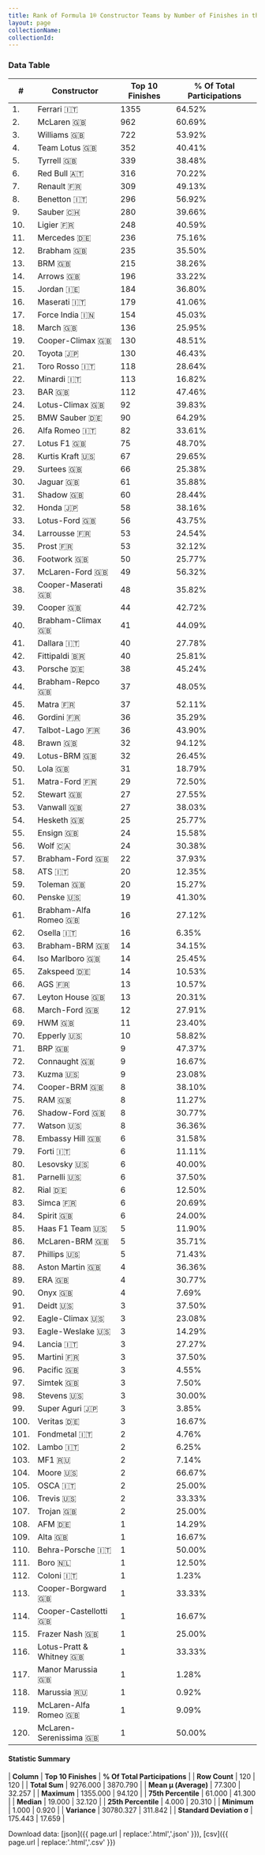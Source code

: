 ```yaml
---
title: Rank of Formula 1® Constructor Teams by Number of Finishes in the Top 10
layout: page
collectionName: 
collectionId: 
---
```




<canvas id="chart" width="400" height="180"></canvas>
<script>
var data = {
    "datasets": [
        {
            "backgroundColor": [
                "EB212E",
                "FCA13B",
                "EAE4ED",
                "09630C",
                "274B72",
                "121D32",
                "FDE139",
                "73C2FB",
                "0736A5",
                "0F5DBB",
                "18A19B",
                "243F73",
                "144D44",
                "FFA500",
                "FFFF01",
                "C0BEC3",
                "F6AFC1",
                "E53524",
                "273027",
                "D70028",
                "2039C3",
                "1B1D1D",
                "FFFFFF",
                "025839",
                "20359D",
                "B21827",
                "F6CA46",
                "D33949",
                "888888",
                "095921",
                "FA9B27",
                "FFFFFF",
                "025839",
                "888888",
                "0D1773",
                "888888",
                "AAAAAA",
                "1A2446",
                "273027",
                "243F73",
                "888888",
                "888888",
                "DDDDDD",
                "243F73",
                "888888",
                "888888",
                "888888",
                "E2F833",
                "457439",
                "888888",
                "3FB2B3",
                "FFFFFF",
                "336667",
                "FFFFFF",
                "888888",
                "A3805E",
                "07316F",
                "888888",
                "888888",
                "2077C9",
                "888888",
                "888888",
                "888888",
                "888888",
                "888888",
                "888888",
                "888888",
                "888888",
                "888888",
                "DBC75F",
                "888888",
                "888888",
                "C4333B",
                "888888",
                "888888",
                "888888",
                "FC8881",
                "888888",
                "888888",
                "888888",
                "888888",
                "888888",
                "888888",
                "888888",
                "CF0F18",
                "888888",
                "888888",
                "888888",
                "888888",
                "888888",
                "888888",
                "888888",
                "1A284B",
                "888888",
                "888888",
                "888888",
                "888888",
                "888888",
                "E30010",
                "888888",
                "888888",
                "888888",
                "343434",
                "888888",
                "888888",
                "888888",
                "888888",
                "888888",
                "888888",
                "888888",
                "888888",
                "888888",
                "888888",
                "888888",
                "888888",
                "888888",
                "5E0A16",
                "5E0A16",
                "888888",
                "888888"
            ],
            "borderColor": [
                "16191A",
                "0D1D20",
                "082957",
                "444444",
                "444444",
                "FDCC2F",
                "424B52",
                "444444",
                "A17A5D",
                "444444",
                "D7D7D5",
                "444444",
                "444444",
                "444444",
                "444444",
                "444444",
                "C81625",
                "444444",
                "444444",
                "444444",
                "FC181D",
                "444444",
                "444444",
                "444444",
                "444444",
                "444444",
                "444444",
                "444444",
                "444444",
                "444444",
                "444444",
                "444444",
                "444444",
                "444444",
                "444444",
                "444444",
                "444444",
                "444444",
                "444444",
                "444444",
                "444444",
                "444444",
                "444444",
                "444444",
                "444444",
                "444444",
                "444444",
                "444444",
                "444444",
                "444444",
                "444444",
                "444444",
                "444444",
                "444444",
                "444444",
                "444444",
                "444444",
                "444444",
                "444444",
                "444444",
                "444444",
                "444444",
                "444444",
                "444444",
                "444444",
                "444444",
                "444444",
                "444444",
                "444444",
                "444444",
                "444444",
                "444444",
                "444444",
                "444444",
                "444444",
                "444444",
                "444444",
                "444444",
                "444444",
                "444444",
                "444444",
                "444444",
                "444444",
                "444444",
                "4D4E52",
                "444444",
                "444444",
                "444444",
                "444444",
                "444444",
                "444444",
                "444444",
                "444444",
                "444444",
                "444444",
                "444444",
                "444444",
                "444444",
                "444444",
                "444444",
                "444444",
                "444444",
                "444444",
                "444444",
                "444444",
                "444444",
                "444444",
                "444444",
                "444444",
                "444444",
                "444444",
                "444444",
                "444444",
                "444444",
                "444444",
                "444444",
                "444444",
                "444444",
                "444444",
                "444444"
            ],
            "borderWidth": 1,
            "data": [
                1355.0,
                962.0,
                722.0,
                352.0,
                339.0,
                316.0,
                309.0,
                296.0,
                280.0,
                248.0,
                236.0,
                235.0,
                215.0,
                196.0,
                184.0,
                179.0,
                154.0,
                136.0,
                130.0,
                130.0,
                118.0,
                113.0,
                112.0,
                92.0,
                90.0,
                82.0,
                75.0,
                67.0,
                66.0,
                61.0,
                60.0,
                58.0,
                56.0,
                53.0,
                53.0,
                50.0,
                49.0,
                48.0,
                44.0,
                41.0,
                40.0,
                40.0,
                38.0,
                37.0,
                37.0,
                36.0,
                36.0,
                32.0,
                32.0,
                31.0,
                29.0,
                27.0,
                27.0,
                25.0,
                24.0,
                24.0,
                22.0,
                20.0,
                20.0,
                19.0,
                16.0,
                16.0,
                14.0,
                14.0,
                14.0,
                13.0,
                13.0,
                12.0,
                11.0,
                10.0,
                9.0,
                9.0,
                9.0,
                8.0,
                8.0,
                8.0,
                8.0,
                6.0,
                6.0,
                6.0,
                6.0,
                6.0,
                6.0,
                6.0,
                5.0,
                5.0,
                5.0,
                4.0,
                4.0,
                4.0,
                3.0,
                3.0,
                3.0,
                3.0,
                3.0,
                3.0,
                3.0,
                3.0,
                3.0,
                3.0,
                2.0,
                2.0,
                2.0,
                2.0,
                2.0,
                2.0,
                2.0,
                1.0,
                1.0,
                1.0,
                1.0,
                1.0,
                1.0,
                1.0,
                1.0,
                1.0,
                1.0,
                1.0,
                1.0,
                1.0
            ],
            "label": "Top 10 Finishes"
        }
    ],
    "labels": [
        "Ferrari",
        "McLaren",
        "Williams",
        "Team Lotus",
        "Tyrrell",
        "Red Bull",
        "Renault",
        "Benetton",
        "Sauber",
        "Ligier",
        "Mercedes",
        "Brabham",
        "BRM",
        "Arrows",
        "Jordan",
        "Maserati",
        "Force India",
        "March",
        "Cooper-Climax",
        "Toyota",
        "Toro Rosso",
        "Minardi",
        "BAR",
        "Lotus-Climax",
        "BMW Sauber",
        "Alfa Romeo",
        "Lotus F1",
        "Kurtis Kraft",
        "Surtees",
        "Jaguar",
        "Shadow",
        "Honda",
        "Lotus-Ford",
        "Larrousse",
        "Prost",
        "Footwork",
        "McLaren-Ford",
        "Cooper-Maserati",
        "Cooper",
        "Brabham-Climax",
        "Dallara",
        "Fittipaldi",
        "Porsche",
        "Brabham-Repco",
        "Matra",
        "Gordini",
        "Talbot-Lago",
        "Brawn",
        "Lotus-BRM",
        "Lola",
        "Matra-Ford",
        "Stewart",
        "Vanwall",
        "Hesketh",
        "Ensign",
        "Wolf",
        "Brabham-Ford",
        "ATS",
        "Toleman",
        "Penske",
        "Brabham-Alfa Romeo",
        "Osella",
        "Brabham-BRM",
        "Iso Marlboro",
        "Zakspeed",
        "AGS",
        "Leyton House",
        "March-Ford",
        "HWM",
        "Epperly",
        "BRP",
        "Connaught",
        "Kuzma",
        "Cooper-BRM",
        "RAM",
        "Shadow-Ford",
        "Watson",
        "Embassy Hill",
        "Forti",
        "Lesovsky",
        "Parnelli",
        "Rial",
        "Simca",
        "Spirit",
        "Haas F1 Team",
        "McLaren-BRM",
        "Phillips",
        "Aston Martin",
        "ERA",
        "Onyx",
        "Deidt",
        "Eagle-Climax",
        "Eagle-Weslake",
        "Lancia",
        "Martini",
        "Pacific",
        "Simtek",
        "Stevens",
        "Super Aguri",
        "Veritas",
        "Fondmetal",
        "Lambo",
        "MF1",
        "Moore",
        "OSCA",
        "Trevis",
        "Trojan",
        "AFM",
        "Alta",
        "Behra-Porsche",
        "Boro",
        "Coloni",
        "Cooper-Borgward",
        "Cooper-Castellotti",
        "Frazer Nash",
        "Lotus-Pratt &amp; Whitney",
        "Manor Marussia",
        "Marussia",
        "McLaren-Alfa Romeo",
        "McLaren-Serenissima"
    ]
};
var options = {
  legend: {
    display: false
  },
  scales: {
    xAxes: [{
      ticks: {
        beginAtZero: true,
        maxRotation: 180,
        display: window.innerWidth > 800
      }
    }],
    yAxes: [{
      ticks: {
        beginAtZero: true
      }
    }]
  },
  onResize: function(chart, size) {
    chart.options.scales.xAxes[0].ticks.display = size.width > 800;
  }
};
var chart = new Chart("chart", {
    data: data,
    type: 'bar',
    options: options
});
</script>



### Data Table

| # | Constructor | Top 10 Finishes | % Of Total Participations |
|--|--|--|--|
| 1. | Ferrari 🇮🇹 | 1355 | 64.52% |
| 2. | McLaren 🇬🇧 | 962 | 60.69% |
| 3. | Williams 🇬🇧 | 722 | 53.92% |
| 4. | Team Lotus 🇬🇧 | 352 | 40.41% |
| 5. | Tyrrell 🇬🇧 | 339 | 38.48% |
| 6. | Red Bull 🇦🇹 | 316 | 70.22% |
| 7. | Renault 🇫🇷 | 309 | 49.13% |
| 8. | Benetton 🇮🇹 | 296 | 56.92% |
| 9. | Sauber 🇨🇭 | 280 | 39.66% |
| 10. | Ligier 🇫🇷 | 248 | 40.59% |
| 11. | Mercedes 🇩🇪 | 236 | 75.16% |
| 12. | Brabham 🇬🇧 | 235 | 35.50% |
| 13. | BRM 🇬🇧 | 215 | 38.26% |
| 14. | Arrows 🇬🇧 | 196 | 33.22% |
| 15. | Jordan 🇮🇪 | 184 | 36.80% |
| 16. | Maserati 🇮🇹 | 179 | 41.06% |
| 17. | Force India 🇮🇳 | 154 | 45.03% |
| 18. | March 🇬🇧 | 136 | 25.95% |
| 19. | Cooper-Climax 🇬🇧 | 130 | 48.51% |
| 20. | Toyota 🇯🇵 | 130 | 46.43% |
| 21. | Toro Rosso 🇮🇹 | 118 | 28.64% |
| 22. | Minardi 🇮🇹 | 113 | 16.82% |
| 23. | BAR 🇬🇧 | 112 | 47.46% |
| 24. | Lotus-Climax 🇬🇧 | 92 | 39.83% |
| 25. | BMW Sauber 🇩🇪 | 90 | 64.29% |
| 26. | Alfa Romeo 🇮🇹 | 82 | 33.61% |
| 27. | Lotus F1 🇬🇧 | 75 | 48.70% |
| 28. | Kurtis Kraft 🇺🇸 | 67 | 29.65% |
| 29. | Surtees 🇬🇧 | 66 | 25.38% |
| 30. | Jaguar 🇬🇧 | 61 | 35.88% |
| 31. | Shadow 🇬🇧 | 60 | 28.44% |
| 32. | Honda 🇯🇵 | 58 | 38.16% |
| 33. | Lotus-Ford 🇬🇧 | 56 | 43.75% |
| 34. | Larrousse 🇫🇷 | 53 | 24.54% |
| 35. | Prost 🇫🇷 | 53 | 32.12% |
| 36. | Footwork 🇬🇧 | 50 | 25.77% |
| 37. | McLaren-Ford 🇬🇧 | 49 | 56.32% |
| 38. | Cooper-Maserati 🇬🇧 | 48 | 35.82% |
| 39. | Cooper 🇬🇧 | 44 | 42.72% |
| 40. | Brabham-Climax 🇬🇧 | 41 | 44.09% |
| 41. | Dallara 🇮🇹 | 40 | 27.78% |
| 42. | Fittipaldi 🇧🇷 | 40 | 25.81% |
| 43. | Porsche 🇩🇪 | 38 | 45.24% |
| 44. | Brabham-Repco 🇬🇧 | 37 | 48.05% |
| 45. | Matra 🇫🇷 | 37 | 52.11% |
| 46. | Gordini 🇫🇷 | 36 | 35.29% |
| 47. | Talbot-Lago 🇫🇷 | 36 | 43.90% |
| 48. | Brawn 🇬🇧 | 32 | 94.12% |
| 49. | Lotus-BRM 🇬🇧 | 32 | 26.45% |
| 50. | Lola 🇬🇧 | 31 | 18.79% |
| 51. | Matra-Ford 🇫🇷 | 29 | 72.50% |
| 52. | Stewart 🇬🇧 | 27 | 27.55% |
| 53. | Vanwall 🇬🇧 | 27 | 38.03% |
| 54. | Hesketh 🇬🇧 | 25 | 25.77% |
| 55. | Ensign 🇬🇧 | 24 | 15.58% |
| 56. | Wolf 🇨🇦 | 24 | 30.38% |
| 57. | Brabham-Ford 🇬🇧 | 22 | 37.93% |
| 58. | ATS 🇮🇹 | 20 | 12.35% |
| 59. | Toleman 🇬🇧 | 20 | 15.27% |
| 60. | Penske 🇺🇸 | 19 | 41.30% |
| 61. | Brabham-Alfa Romeo 🇬🇧 | 16 | 27.12% |
| 62. | Osella 🇮🇹 | 16 | 6.35% |
| 63. | Brabham-BRM 🇬🇧 | 14 | 34.15% |
| 64. | Iso Marlboro 🇬🇧 | 14 | 25.45% |
| 65. | Zakspeed 🇩🇪 | 14 | 10.53% |
| 66. | AGS 🇫🇷 | 13 | 10.57% |
| 67. | Leyton House 🇬🇧 | 13 | 20.31% |
| 68. | March-Ford 🇬🇧 | 12 | 27.91% |
| 69. | HWM 🇬🇧 | 11 | 23.40% |
| 70. | Epperly 🇺🇸 | 10 | 58.82% |
| 71. | BRP 🇬🇧 | 9 | 47.37% |
| 72. | Connaught 🇬🇧 | 9 | 16.67% |
| 73. | Kuzma 🇺🇸 | 9 | 23.08% |
| 74. | Cooper-BRM 🇬🇧 | 8 | 38.10% |
| 75. | RAM 🇬🇧 | 8 | 11.27% |
| 76. | Shadow-Ford 🇬🇧 | 8 | 30.77% |
| 77. | Watson 🇺🇸 | 8 | 36.36% |
| 78. | Embassy Hill 🇬🇧 | 6 | 31.58% |
| 79. | Forti 🇮🇹 | 6 | 11.11% |
| 80. | Lesovsky 🇺🇸 | 6 | 40.00% |
| 81. | Parnelli 🇺🇸 | 6 | 37.50% |
| 82. | Rial 🇩🇪 | 6 | 12.50% |
| 83. | Simca 🇫🇷 | 6 | 20.69% |
| 84. | Spirit 🇬🇧 | 6 | 24.00% |
| 85. | Haas F1 Team 🇺🇸 | 5 | 11.90% |
| 86. | McLaren-BRM 🇬🇧 | 5 | 35.71% |
| 87. | Phillips 🇺🇸 | 5 | 71.43% |
| 88. | Aston Martin 🇬🇧 | 4 | 36.36% |
| 89. | ERA 🇬🇧 | 4 | 30.77% |
| 90. | Onyx 🇬🇧 | 4 | 7.69% |
| 91. | Deidt 🇺🇸 | 3 | 37.50% |
| 92. | Eagle-Climax 🇺🇸 | 3 | 23.08% |
| 93. | Eagle-Weslake 🇺🇸 | 3 | 14.29% |
| 94. | Lancia 🇮🇹 | 3 | 27.27% |
| 95. | Martini 🇫🇷 | 3 | 37.50% |
| 96. | Pacific 🇬🇧 | 3 | 4.55% |
| 97. | Simtek 🇬🇧 | 3 | 7.50% |
| 98. | Stevens 🇺🇸 | 3 | 30.00% |
| 99. | Super Aguri 🇯🇵 | 3 | 3.85% |
| 100. | Veritas 🇩🇪 | 3 | 16.67% |
| 101. | Fondmetal 🇮🇹 | 2 | 4.76% |
| 102. | Lambo 🇮🇹 | 2 | 6.25% |
| 103. | MF1 🇷🇺 | 2 | 7.14% |
| 104. | Moore 🇺🇸 | 2 | 66.67% |
| 105. | OSCA 🇮🇹 | 2 | 25.00% |
| 106. | Trevis 🇺🇸 | 2 | 33.33% |
| 107. | Trojan 🇬🇧 | 2 | 25.00% |
| 108. | AFM 🇩🇪 | 1 | 14.29% |
| 109. | Alta 🇬🇧 | 1 | 16.67% |
| 110. | Behra-Porsche 🇮🇹 | 1 | 50.00% |
| 111. | Boro 🇳🇱 | 1 | 12.50% |
| 112. | Coloni 🇮🇹 | 1 | 1.23% |
| 113. | Cooper-Borgward 🇬🇧 | 1 | 33.33% |
| 114. | Cooper-Castellotti 🇬🇧 | 1 | 16.67% |
| 115. | Frazer Nash 🇬🇧 | 1 | 25.00% |
| 116. | Lotus-Pratt &amp; Whitney 🇬🇧 | 1 | 33.33% |
| 117. | Manor Marussia 🇬🇧 | 1 | 1.28% |
| 118. | Marussia 🇷🇺 | 1 | 0.92% |
| 119. | McLaren-Alfa Romeo 🇬🇧 | 1 | 9.09% |
| 120. | McLaren-Serenissima 🇬🇧 | 1 | 50.00% |

#### Statistic Summary

| **Column** | **Top 10 Finishes** | **% Of Total Participations** |
| **Row Count** | 120 | 120 |
| **Total Sum** | 9276.000 | 3870.790 |
| **Mean μ (Average)** | 77.300 | 32.257 |
| **Maximum** | 1355.000 | 94.120 |
| **75th Percentile** | 61.000 | 41.300 |
| **Median** | 19.000 | 32.120 |
| **25th Percentile** | 4.000 | 20.310 |
| **Minimum** | 1.000 | 0.920 |
| **Variance** | 30780.327 | 311.842 |
| **Standard Deviation σ** | 175.443 | 17.659 |

Download data: [json]({{ page.url | replace:'.html','.json' }}), [csv]({{ page.url | replace:'.html','.csv' }})
